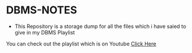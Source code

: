 # DBMS-NOTES
- This Repository is a storage dump for all the files which i have saied to give in my DBMS Playlist 

You can check out the playlist which is on Youtube
[Click Here]([https://link-url-here.org](https://youtube.com/playlist?list=PLZd_9NahuB3Hao3Wkh5gS_RBHZgWe5KUu&si=RWzltQdBp3StrCug)https://youtube.com/playlist?list=PLZd_9NahuB3Hao3Wkh5gS_RBHZgWe5KUu&si=RWzltQdBp3StrCug)

